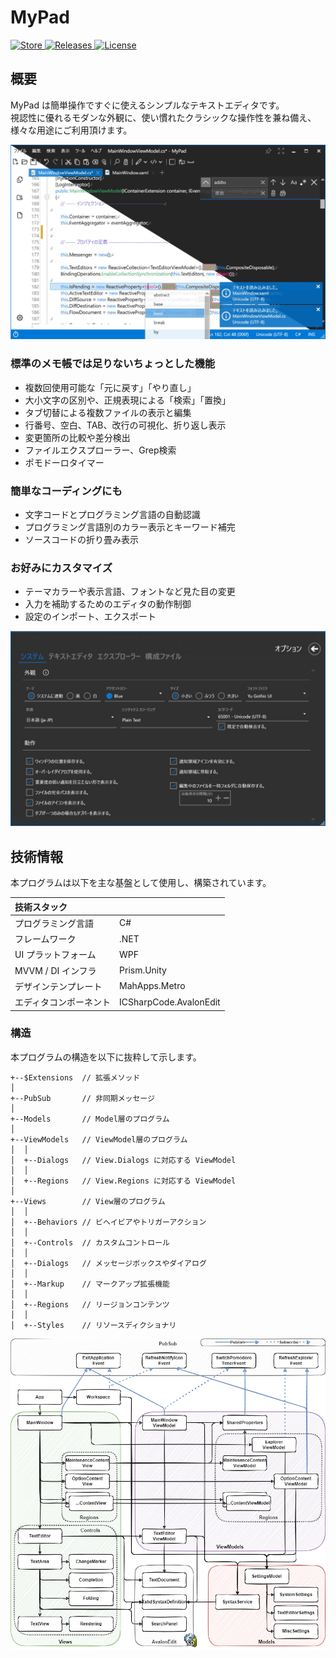 # MyPad

<div>
  <a href="https://www.microsoft.com/store/apps/9pp2600zm2jd">
    <img src="https://img.shields.io/badge/-Microsoft Store-80397B.svg?logo=microsoft&style=flat-square" alt="Store">
  </a>
  <a href="https://github.com/kawasawa/MyPad/releases">
    <img src="https://img.shields.io/github/release/kawasawa/MyPad.svg?style=flat-square" alt="Releases"/>
  </a>
  <a href="https://github.com/kawasawa/MyPad/blob/master/LICENSE.txt">
    <img src="https://img.shields.io/github/license/kawasawa/MyPad.svg?style=flat-square" alt="License">
  </a>
</div>

## 概要

MyPad は簡単操作ですぐに使えるシンプルなテキストエディタです。  
視認性に優れるモダンな外観に、使い慣れたクラシックな操作性を兼ね備え、様々な用途にご利用頂けます。

![mypad](./.images/mypad.jpg)

### 標準のメモ帳では足りないちょっとした機能

- 複数回使用可能な「元に戻す」「やり直し」
- 大小文字の区別や、正規表現による「検索」「置換」
- タブ切替による複数ファイルの表示と編集
- 行番号、空白、TAB、改行の可視化、折り返し表示
- 変更箇所の比較や差分検出
- ファイルエクスプローラー、Grep検索
- ポモドーロタイマー

### 簡単なコーディングにも

- 文字コードとプログラミング言語の自動認識
- プログラミング言語別のカラー表示とキーワード補完
- ソースコードの折り畳み表示

### お好みにカスタマイズ

- テーマカラーや表示言語、フォントなど見た目の変更
- 入力を補助するためのエディタの動作制御
- 設定のインポート、エクスポート

![mypad](./.images/mypad-option.jpg)

## 技術情報

本プログラムは以下を主な基盤として使用し、構築されています。

| 技術スタック           |                        |
| :--------------------- | :--------------------- |
| プログラミング言語     | C#                     |
| フレームワーク         | .NET                   |
| UI プラットフォーム    | WPF                    |
| MVVM / DI インフラ     | Prism.Unity            |
| デザインテンプレート   | MahApps.Metro          |
| エディタコンポーネント | ICSharpCode.AvalonEdit |

### 構造

本プログラムの構造を以下に抜粋して示します。

```:
+--$Extensions  // 拡張メソッド
│
+--PubSub       // 非同期メッセージ
│
+--Models       // Model層のプログラム
│
+--ViewModels   // ViewModel層のプログラム
│  │
│  +--Dialogs   // View.Dialogs に対応する ViewModel
│  │
│  +--Regions   // View.Regions に対応する ViewModel
│
+--Views        // View層のプログラム
│  │
│  +--Behaviors // ビヘイビアやトリガーアクション
│  │
│  +--Controls  // カスタムコントロール
│  │
│  +--Dialogs   // メッセージボックスやダイアログ
│  │
│  +--Markup    // マークアップ拡張機能
│  │
│  +--Regions   // リージョンコンテンツ
│  │
│  +--Styles    // リソースディクショナリ
```

![dependencies](./.images/dependencies.drawio.png)
